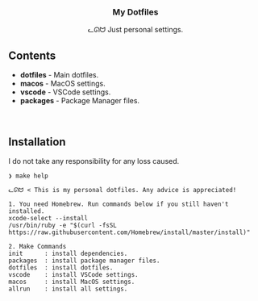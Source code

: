 <h3 align="center">My Dotfiles</h3>
<p align="center">ᓚᘏᗢ Just personal settings.</p>

## Contents

* **dotfiles** - Main dotfiles.
* **macos**    - MacOS settings.
* **vscode**   - VSCode settings.
* **packages** - Package Manager files.

<br />

## Installation
I do not take any responsibility for any loss caused.

```
❯ make help

ᓚᘏᗢ < This is my personal dotfiles. Any advice is appreciated!

1. You need Homebrew. Run commands below if you still haven't installed.
xcode-select --install
/usr/bin/ruby -e "$(curl -fsSL https://raw.githubusercontent.com/Homebrew/install/master/install)"

2. Make Commands
init      : install dependencies.
packages  : install package manager files.
dotfiles  : install dotfiles.
vscode    : install VSCode settings.
macos     : install MacOS settings.
allrun    : install all settings.

```
